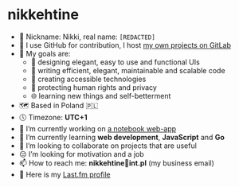 # nikkehtine

- 🤗 Nickname: Nikki, real name: `[REDACTED]`
- 🦊 I use GitHub for contribution, I host [my own projects on GitLab](https://gitlab.com/nikkehtine)
- 🤩 My goals are:
  - 🤵 designing elegant, easy to use and functional UIs
  - 🏢 writing efficient, elegant, maintainable and scalable code
  - 🤝 creating accessible technologies
  - 🔐 protecting human rights and privacy
  - 🌐 learning new things and self-betterment
- 🗺 Based in Poland 🇵🇱
- 🕔 Timezone: **UTC+1**
- 🔭 I’m currently working on [a notebook web-app](https://gitlab.com/nikkehtine/js-notes-app)
- 🌱 I’m currently learning **web development**, **JavaScript** and **Go**
- 👯 I’m looking to collaborate on projects that are useful
- 😔 I’m looking for motivation and a job
- 📫 How to reach me: **nikkehtine📧int.pl** (my business email)
- 🎵 Here is my [Last.fm profile](https://www.last.fm/user/nikkehtine)
